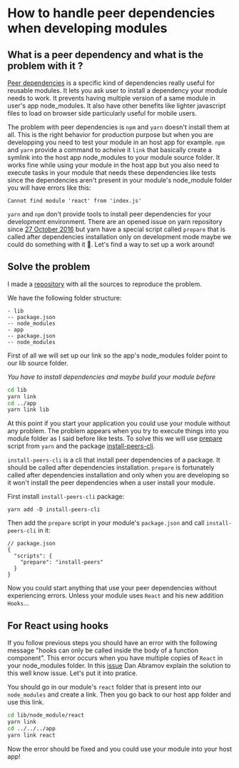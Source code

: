 # How to handle peer dependencies when developing modules 

## What is a peer dependency and what is the problem with it ?

[Peer dependencies](https://nodejs.org/es/blog/npm/peer-dependencies/#the-solution-peer-dependencies) is a specific kind of dependencies really useful for reusable modules. It lets you ask user to install a dependency your module needs to work. It prevents having multiple version of a same module in user's app node_modules. It also have other benefits like 
lighter javascript files to load on browser side particularly useful for mobile users.

The problem with peer dependencies is `npm` and `yarn` doesn't install them at all. This is the right behavior for production purpose but when you are developping you need to test your module in an host app for example. `npm` and `yarn` provide a command to acheive it `link` that basically create a symlink into the host app node_modules to your module source folder. It works fine while using your module in the host app but you also need to execute tasks in your module that needs these dependencies like tests since the dependencies aren't present in your module's node_module folder you will have errors like this:

```
Cannot find module 'react' from 'index.js'
```

`yarn` and `npm` don't provide tools to install peer dependencies for your development environment. There are an opened issue on yarn repository since [27 October 2016](https://github.com/yarnpkg/yarn/issues/1503) but yarn have a special script called `prepare` that is called after dependencies installation only on development mode maybe we could do something with it 🤔. Let's find a way to set up a work around!

## Solve the problem

I made a [repository](https://github.com/frinyvonnick/handling-peer-dependencies) with all the sources to reproduce the problem.

We have the following folder structure:

```
- lib
-- package.json
-- node_modules
- app
-- package.json
-- node_modules
```

First of all we will set up our link so the app's node_modules folder point to our lib source folder.

_You have to install dependencies and maybe build your module before_

```sh
cd lib
yarn link
cd ../app
yarn link lib
```

At this point if you start your application you could use your module without any problem. The problem appears when you try to execute things into you module folder as I said before like tests. To solve this we will use [prepare](https://yarnpkg.com/en/docs/package-json#toc-scripts) script from `yarn` and the package [install-peers-cli](https://github.com/alexindigo/install-peers-cli).

`install-peers-cli` is a cli that install peer dependencies of a package. It should be called after dependencies installation. `prepare` is fortunately called after dependencies installation and only when you are developing so it won't install the peer dependencies when a user install your module.

First install `install-peers-cli` package:

```
yarn add -D install-peers-cli
```

Then add the `prepare` script in your module's `package.json` and call `install-peers-cli` in it:

```
// package.json
{
  "scripts": {
    "prepare": "install-peers"
  }
}
```

Now you could start anything that use your peer dependencies without experiencing errors. Unless your module uses `React` and his new addition `Hooks`...

## For React using hooks

If you follow previous steps you should have an error with the following message "hooks can only be called inside the body of a function component". This error occurs when you have multiple copies of `React` in your node_modules folder. In this [issue](https://github.com/facebook/react/issues/14257#issuecomment-439967377) Dan Abramov explain the solution to this well know issue. Let's put it into pratice.

You should go in our module's `react` folder that is present into our `node_modules` and create a link. Then you go back to our host app folder and use this link.

```sh
cd lib/node_module/react
yarn link
cd ../../../app
yarn link react
```

Now the error should be fixed and you could use your module into your host app!
